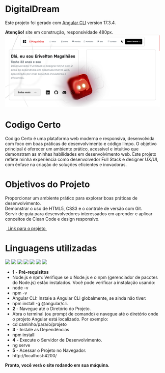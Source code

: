 # DigitalDream

Este projeto foi gerado com [Angular CLI](https://github.com/angular/angular-cli) version 17.3.4.

**Atenção!** site em construção, responsividade 480px.
![Descrição da Imagem](https://github.com/EriveltonMGit/Codigo_certo/raw/main/src/assets/capa.png)


# Codigo Certo

Codigo Certo é uma plataforma web moderna e responsiva, desenvolvida com foco em boas práticas de desenvolvimento e código limpo. O objetivo principal é oferecer um ambiente prático, acessível e intuitivo que demonstram as minhas habilidades em desenvolvimento web.
Este projeto reflete minha experiência como desenvolvedor Full Stack e designer UX/UI, com ênfase na criação de soluções eficientes e inovadoras.  
# Objetivos do Projeto  
Proporcionar um ambiente prático para explorar boas práticas de desenvolvimento.  
Demonstrar o uso de HTML5, CSS3 e o controle de versão com Git.  
Servir de guia para desenvolvedores interessados em aprender e aplicar conceitos de Clean Code e design responsivo.  



&nbsp;<a href="https://coigo-certo.netlify.app/">
Link para o projeto 
</a>&nbsp;

# Linguagens utilizadas  


 <div display="flex" >
<img width="27" higth="27"   src="https://cdn.jsdelivr.net/gh/devicons/devicon@latest/icons/javascript/javascript-original.svg" />
<img width="27" higth="27"  src="https://cdn.jsdelivr.net/gh/devicons/devicon@latest/icons/html5/html5-original.svg" />
<img width="27" higth="27" src="https://cdn.jsdelivr.net/gh/devicons/devicon@latest/icons/css3/css3-original.svg" />   
<img width="30" higth="30"  src="https://cdn.jsdelivr.net/gh/devicons/devicon@latest/icons/angularjs/angularjs-original.svg" />
<img width="30" higth="30" src="https://cdn.jsdelivr.net/gh/devicons/devicon@latest/icons/nodejs/nodejs-original-wordmark.svg" />
<img width="30" higth="30" src="https://cdn.jsdelivr.net/gh/devicons/devicon@latest/icons/typescript/typescript-original.svg" />
<img width="30" higth="30" src="https://cdn.jsdelivr.net/gh/devicons/devicon@latest/icons/bootstrap/bootstrap-original.svg" />

          
</div>




- **1** - **Pré-requisitos**
- Node.js e npm: Verifique se o Node.js e o npm (gerenciador de pacotes do Node.js) estão instalados. Você pode verificar a instalação usando:
- node -v
- npm -v
- Angular CLI: Instale a Angular CLI globalmente, se ainda não tiver:
- npm install -g @angular/cli.
- **2** - Navegue até o Diretório do Projeto.
- Abra o terminal (ou prompt de comando) e navegue até o diretório onde o projeto Angular está localizado. Por exemplo:
- cd caminho/para/o/projeto
- **3** - Instale as Dependências
- npm install
- **4** -  Execute o Servidor de Desenvolvimento.
- ng serve
- **5** - Acessar o Projeto no Navegador.
- http://localhost:4200/

**Pronto, você verá o site rodando em sua máquina.**
